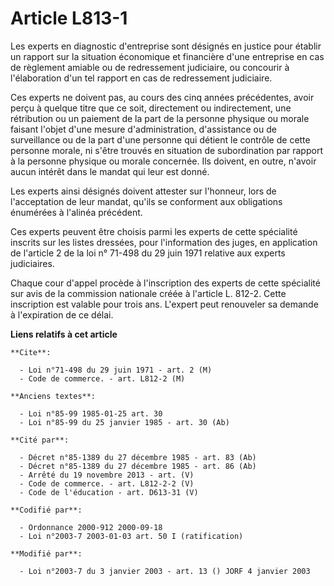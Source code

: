 # Article L813-1

Les experts en diagnostic d'entreprise sont désignés en justice pour établir un rapport sur la situation économique et
financière d'une entreprise en cas de règlement amiable ou de redressement judiciaire, ou concourir à l'élaboration d'un tel
rapport en cas de redressement judiciaire.

Ces experts ne doivent pas, au cours des cinq années précédentes, avoir perçu à quelque titre que ce soit, directement ou
indirectement, une rétribution ou un paiement de la part de la personne physique ou morale faisant l'objet d'une mesure
d'administration, d'assistance ou de surveillance ou de la part d'une personne qui détient le contrôle de cette personne
morale, ni s'être trouvés en situation de subordination par rapport à la personne physique ou morale concernée. Ils doivent,
en outre, n'avoir aucun intérêt dans le mandat qui leur est donné.

Les experts ainsi désignés doivent attester sur l'honneur, lors de l'acceptation de leur mandat, qu'ils se conforment aux
obligations énumérées à l'alinéa précédent.

Ces experts peuvent être choisis parmi les experts de cette spécialité inscrits sur les listes dressées, pour l'information
des juges, en application de l'article 2 de la loi n° 71-498 du 29 juin 1971 relative aux experts judiciaires.

Chaque cour d'appel procède à l'inscription des experts de cette spécialité sur avis de la commission nationale créée à
l'article L. 812-2. Cette inscription est valable pour trois ans. L'expert peut renouveler sa demande à l'expiration de ce
délai.

**Liens relatifs à cet article**

	**Cite**:

	  - Loi n°71-498 du 29 juin 1971 - art. 2 (M)
	  - Code de commerce. - art. L812-2 (M)

	**Anciens textes**:

	  - Loi n°85-99 1985-01-25 art. 30
	  - Loi n°85-99 du 25 janvier 1985 - art. 30 (Ab)

	**Cité par**:

	  - Décret n°85-1389 du 27 décembre 1985 - art. 83 (Ab)
	  - Décret n°85-1389 du 27 décembre 1985 - art. 86 (Ab)
	  - Arrêté du 19 novembre 2013 - art. (V)
	  - Code de commerce. - art. L812-2-2 (V)
	  - Code de l'éducation - art. D613-31 (V)

	**Codifié par**:

	  - Ordonnance 2000-912 2000-09-18
	  - Loi n°2003-7 2003-01-03 art. 50 I (ratification)

	**Modifié par**:

	  - Loi n°2003-7 du 3 janvier 2003 - art. 13 () JORF 4 janvier 2003
